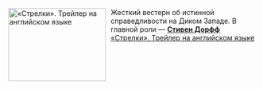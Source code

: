 <!--2025-04-01 11:00:19-->
<div class="yb">
  <div class="rss smaller1 kino_kino"><a href="https://www.kino-teatr.ru/video/47761/" title="«Стрелки». Трейлер на английском языке"><img src="https://www.kino-teatr.ru/video/1/6/47761/poster.jpg" width="196" height="147" align="left" hspace="5" style="margin: 0px 10px 0px 5px" alt="«Стрелки». Трейлер на английском языке"/></a>Жесткий вестерн об истинной справедливости на Диком Западе. В главной роли — <a href=https://www.kino-teatr.ru/kino/acter/m/hollywood/55174/bio/ target=_blank><strong>Стивен Дорфф</strong></a> <br><a class="light" href="https://www.kino-teatr.ru/video/47761/">«Стрелки». Трейлер на английском языке</a></div>
</div>
